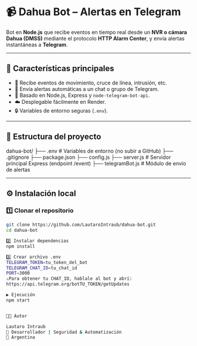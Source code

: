 # 📹 Dahua Bot – Alertas en Telegram

Bot en **Node.js** que recibe eventos en tiempo real desde un **NVR o cámara Dahua (DMSS)** mediante el protocolo **HTTP Alarm Center**, y envía alertas instantáneas a **Telegram**.  

---

## 🚀 Características principales

- 📡 Recibe eventos de movimiento, cruce de línea, intrusión, etc.  
- 🤖 Envía alertas automáticas a un chat o grupo de Telegram.  
- 🧠 Basado en Node.js, Express y `node-telegram-bot-api`.  
- ☁️ Desplegable fácilmente en Render.  
- 🔒 Variables de entorno seguras (`.env`).

---

## 🧩 Estructura del proyecto

dahua-bot/
├── .env # Variables de entorno (no subir a GitHub)
├── .gitignore
├── package.json
├── config.js
├── server.js # Servidor principal Express (endpoint /event)
├── telegramBot.js # Módulo de envío de alertas


---

## ⚙️ Instalación local

### 1️⃣ Clonar el repositorio

```bash
git clone https://github.com/LautaroIntraub/dahua-bot.git
cd dahua-bot

2️⃣ Instalar dependencias
npm install

3️⃣ Crear archivo .env
TELEGRAM_TOKEN=tu_token_del_bot
TELEGRAM_CHAT_ID=tu_chat_id
PORT=3000
⚠️Para obtener tu CHAT_ID, hablale al bot y abrí:
https://api.telegram.org/botTU_TOKEN/getUpdates

▶️ Ejecución
npm start


🧑‍💻 Autor

Lautaro Intraub
💼 Desarrollador | Seguridad & Automatización
📍 Argentina
